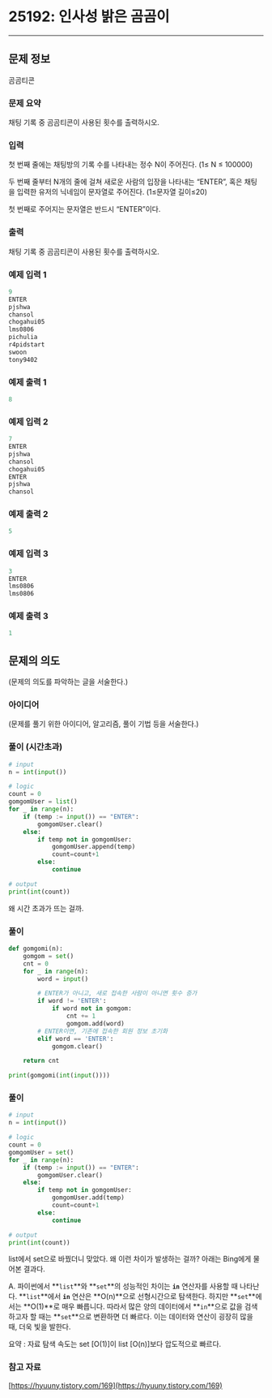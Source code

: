 # 25192: 인사성 밝은 곰곰이

---

## 문제 정보

곰곰티콘

### 문제 요약

채팅 기록 중 곰곰티콘이 사용된 횟수를 출력하시오.

### 입력

첫 번째 줄에는 채팅방의 기록 수를 나타내는 정수 N이 주어진다. (1≤ N ≤ 100000)

두 번째 줄부터 N개의 줄에 걸쳐 새로운 사람의 입장을 나타내는 “ENTER”, 혹은 채팅을 입력한 유저의 닉네임이 문자열로 주어진다. (1≤문자열 길이≤20)

첫 번째로 주어지는 문자열은 반드시 “ENTER”이다.

### 출력

채팅 기록 중 곰곰티콘이 사용된 횟수를 출력하시오.

### 예제 입력 1

```python
9
ENTER
pjshwa
chansol
chogahui05
lms0806
pichulia
r4pidstart
swoon
tony9402
```

### 예제 출력 1

```python
8
```

### 예제 입력 2

```python
7
ENTER
pjshwa
chansol
chogahui05
ENTER
pjshwa
chansol
```

### 예제 출력 2

```python
5
```

### 예제 입력 3

```python
3
ENTER
lms0806
lms0806
```

### 예제 출력 3

```python
1
```

## 문제의 의도

(문제의 의도를 파악하는 글을 서술한다.)

### 아이디어

(문제를 풀기 위한 아이디어, 알고리즘, 풀이 기법 등을 서술한다.)

### 풀이 (시간초과)

```python
# input
n = int(input())

# logic
count = 0
gomgomUser = list()
for _ in range(n):
    if (temp := input()) == "ENTER":
        gomgomUser.clear()
    else:
        if temp not in gomgomUser:
            gomgomUser.append(temp)
            count=count+1
        else:
            continue

# output
print(int(count))
```

왜 시간 초과가 뜨는 걸까.

### 풀이

```python
def gomgomi(n):
    gomgom = set()
    cnt = 0
    for _ in range(n):
        word = input()

        # ENTER가 아니고, 새로 접속한 사람이 아니면 횟수 증가
        if word != 'ENTER':
            if word not in gomgom:
                cnt += 1
                gomgom.add(word)
        # ENTER이면, 기존에 접속한 회원 정보 초기화
        elif word == 'ENTER':
            gomgom.clear()

    return cnt

print(gomgomi(int(input())))
```

### 풀이

```python
# input
n = int(input())

# logic
count = 0
gomgomUser = set()
for _ in range(n):
    if (temp := input()) == "ENTER":
        gomgomUser.clear()
    else:
        if temp not in gomgomUser:
            gomgomUser.add(temp)
            count=count+1
        else:
            continue

# output
print(int(count))
```

list에서 set으로 바꿨더니 맞았다. 왜 이런 차이가 발생하는 걸까? 아래는 Bing에게 물어본 결과다.

A. 파이썬에서 **`list`**와 **`set`**의 성능적인 차이는 **`in`** 연산자를 사용할 때 나타난다. **`list`**에서 **`in`** 연산은 **O(n)**으로 선형시간으로 탐색한다. 하지만 **`set`**에서는 **O(1)**로 매우 빠릅니다. 따라서 많은 양의 데이터에서 **`in`**으로 값을 검색하고자 할 때는 **`set`**으로 변환하면 더 빠르다. 이는 데이터와 연산이 굉장히 많을 때, 더욱 빛을 발한다.

요약 : 자료 탐색 속도는 set [O(1)]이 list [O(n)]보다 압도적으로 빠르다.

### 참고 자료

[https://hyuuny.tistory.com/169](https://hyuuny.tistory.com/169)